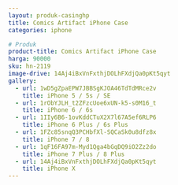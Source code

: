```yaml
---
layout: produk-casinghp
title: Comics Artifact iPhone Case
categories: iphone

# Produk
product-title: Comics Artifact iPhone Case
harga: 90000
sku: hn-2119
image-drive: 14Aj4iBxVnFxthjDOLhFXdjQa0pKt5qyt
gallery:
  - url: 1wD5gZpaEPW7JBBSgKJOA46TdTdMRce2v
    title: iPhone 5 / 5s / SE
  - url: 1rObYJLH_t2ZFzcUoe6xUN-k5-s0M16_t
    title: iPhone 6 / 6s
  - url: 1IIy6B6-1ovKddCTuX2X7l67A5ef6RLP6
    title: iPhone 6 Plus / 6s Plus
  - url: 1FZc85snqQ3PCHbfXl-SQCaSk0u8dfz8x
    title: iPhone 7 / 8
  - url: 1qF16FA97m-Myd1Qga4bGqDQ9iO2Zz2do
    title: iPhone 7 Plus / 8 Plus
  - url: 14Aj4iBxVnFxthjDOLhFXdjQa0pKt5qyt
    title: iPhone X
---
```

